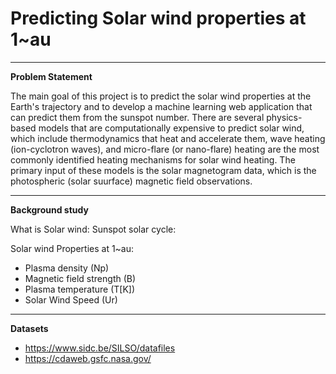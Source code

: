 # Predicting Solar wind properties at 1~au

---

**Problem Statement**

The main goal of this project is to predict the solar wind properties at the Earth's trajectory and to develop a machine learning web application that can predict them from the sunspot number. There are several physics-based models that are computationally expensive to predict solar wind, which include thermodynamics that heat and accelerate them, wave heating (ion-cyclotron waves), and micro-flare (or nano-flare) heating are the most commonly identified heating mechanisms for solar wind heating. The primary input of these models is the solar magnetogram data, which is the photospheric (solar suurface) magnetic field observations.      

---

**Background study**

What is Solar wind:
Sunspot solar cycle:

Solar wind Properties at 1~au:

- Plasma density (Np)
- Magnetic field strength (B)
- Plasma temperature (T[K])
- Solar Wind Speed (Ur)

---

**Datasets**



- https://www.sidc.be/SILSO/datafiles
- https://cdaweb.gsfc.nasa.gov/

